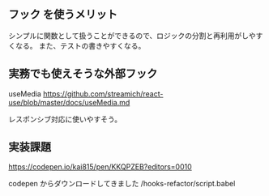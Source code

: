 ## フック を使うメリット

シンプルに関数として扱うことができるので、ロジックの分割と再利用がしやすくなる。
また、テストの書きやすくなる。

## 実務でも使えそうな外部フック

useMedia
https://github.com/streamich/react-use/blob/master/docs/useMedia.md

レスポンシブ対応に使いやすそう。

## 実装課題

https://codepen.io/kai815/pen/KKQPZEB?editors=0010

codepen からダウンロードしてきました
/hooks-refactor/script.babel
